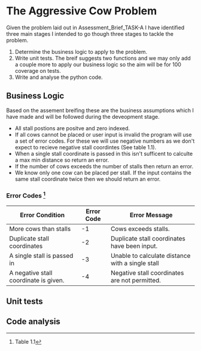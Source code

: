 # The Aggressive Cow Problem
Given the problem laid out in Assessment_Brief_TASK-A I have identified three main stages I intended to go though three stages to tackle the problem. 

1. Determine the business logic to apply to the problem. 
2. Write unit tests. The breif suggests two functions and we may only add a couple more to apply our business logic so the aim will be for 100 coverage on tests. 
3. Write and analyse the python code. 

## Business Logic
Based on the assement breifing these are the business assumptions which I have made and will be followed during the deveopment stage. 

- All stall postions are positve and zero indexed.
- If all cows cannot be placed or user input is invalid the program will use a set of error codes. For these we will use negative numbers as we don't expect to recieve negative stall coordintes (See table 1.1).
- When a single stall coordinate is passed in this isn't sufficent to calculte a max min distance so return an error.
- If the number of cows exceeds the number of stalls then return an error. 
- We know only one cow can be placed per stall. If the input contains the same stall coordinate twice then we should return an error. 

### Error Codes [^1]
| Error Condition | Error Code | Error Message |
| ----------- | ----------- | ----------- |
| More cows than stalls | -1 | Cows exceeds stalls. |
| Duplicate stall coordinates | -2 | Duplicate stall coordinates have been input. |
| A single stall is passed in | -3 | Unable to calculate distance with a single stall |
| A negative stall coordinate is given. | -4 | Negative stall coordinates are not permitted. |
[^1]: Table 1.1
## Unit tests


## Code analysis

